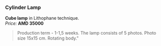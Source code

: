 ### Cylinder Lamp

**Cube lamp** in Lithophane technique.  
*Price:*     **AMD 35000**

> Production term - 1-1,5 weeks.
> The lamp consists of 5 photos.
> Photo size 15x15 cm.
> Rotating body."